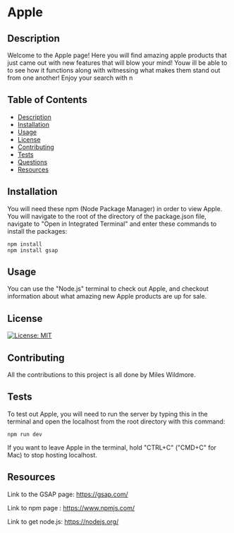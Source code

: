 # Apple

## Description
Welcome to the Apple page! Here you will find amazing apple products that just came out with new features that will blow your mind! Youw ill be able to to see how it functions along with witnessing what makes them stand out from one another! Enjoy your search with n

## Table of Contents
 * [Description](#description)
 * [Installation](#installation)
 * [Usage](#usage)
 * [License](#license)
 * [Contributing](#contributing)
 * [Tests](#tests)
 * [Questions](#questions)
 * [Resources](#resources)

## Installation
You will need these npm (Node Package Manager) in order to view Apple. You will navigate to the root of the directory of the package.json file, navigate to "Open in Integrated Terminal" and enter these commands to install the packages:
```
npm install
npm install gsap

```


## Usage
You can use the "Node.js" terminal to check out Apple, and checkout information about what amazing new Apple products are up for sale.

## License
[![License: MIT](https://img.shields.io/badge/License-MIT-yellow.svg)](https://opensource.org/licenses/MIT)

## Contributing
All the contributions to this project is all done by Miles Wildmore.


## Tests

To test out Apple, you will need to run the server by typing this in the terminal and open the localhost from the root directory with this command: 
```
npm run dev

```

If you want to leave Apple in the terminal, hold "CTRL+C" ("CMD+C" for Mac) to stop hosting localhost.

## Resources

Link to the GSAP page: https://gsap.com/

Link to npm page : https://www.npmjs.com/

Link to get node.js: https://nodejs.org/